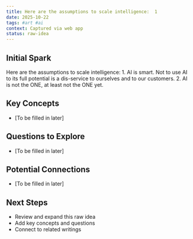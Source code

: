 ```yaml
---
title: Here are the assumptions to scale intelligence:  1
date: 2025-10-22
tags: #art #ai
context: Captured via web app
status: raw-idea
---
```


## Initial Spark

Here are the assumptions to scale intelligence:  1.  AI is smart.  Not to use AI to its full potential is a dis-service to ourselves and to our customers.
2. AI is not the ONE, at least not the ONE yet.

## Key Concepts

- [To be filled in later]

## Questions to Explore

- [To be filled in later]

## Potential Connections

- [To be filled in later]

## Next Steps

- Review and expand this raw idea
- Add key concepts and questions
- Connect to related writings
